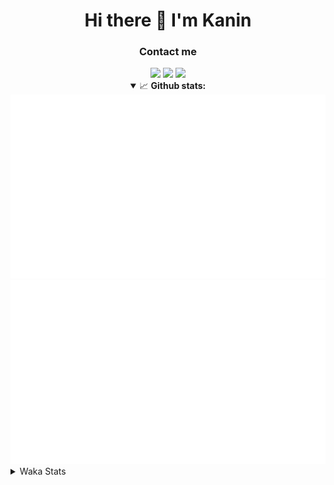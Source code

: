 <div align="center">
 <h1>Hi there 👋 I'm Kanin</h1>
 <h3>Contact me</h3>
 <a href="mailto:im@kanin.dev"><img src="https://img.shields.io/badge/gmail-%23D14836.svg?&style=for-the-badge&logo=gmail&logoColor=white"/></a>
 <a href="https://twitter.com/KaninDev"><img src="https://img.shields.io/badge/twitter-%231DA1F2.svg?&style=for-the-badge&logo=twitter&logoColor=white"/></a>
 <a href="https://www.linkedin.com/in/KaninDev"><img src="https://img.shields.io/badge/linkedin-%230077B5.svg?&style=for-the-badge&logo=linkedin&logoColor=white"/></a>
<details open>
  <summary>📈 <b>Github stats:</b></summary>
  <img src="https://github.com/Kanin/Kanin/blob/master/scripts/GitHubStats/generated/overview.svg"/>
  <img src="https://github.com/Kanin/Kanin/blob/master/scripts/GitHubStats/generated/languages.svg"/>
</details>
</div>

<details>
 <summary>Waka Stats</summary>

<!--START_SECTION:waka-->
![Code Time](http://img.shields.io/badge/Code%20Time-2%2C026%20hrs%209%20mins-blue)

![Profile Views](http://img.shields.io/badge/Profile%20Views-16-blue)

![Lines of code](https://img.shields.io/badge/From%20Hello%20World%20I%27ve%20Written-830.6%20thousand%20lines%20of%20code-blue)

**🐱 My GitHub Data** 

> 📦 101.1 kB Used in GitHub's Storage 
 > 
> 🏆 330 Contributions in the Year 2023
 > 
> 🚫 Not Opted to Hire
 > 
> 📜 20 Public Repositories 
 > 
> 🔑 10 Private Repositories 
 > 
**I'm an Early 🐤** 

```text
🌞 Morning                2093 commits        ██████░░░░░░░░░░░░░░░░░░░   25.35 % 
🌆 Daytime                2460 commits        ███████░░░░░░░░░░░░░░░░░░   29.80 % 
🌃 Evening                2473 commits        ███████░░░░░░░░░░░░░░░░░░   29.95 % 
🌙 Night                  1230 commits        ████░░░░░░░░░░░░░░░░░░░░░   14.90 % 
```
📅 **I'm Most Productive on Monday** 

```text
Monday                   1593 commits        █████░░░░░░░░░░░░░░░░░░░░   19.30 % 
Tuesday                  1080 commits        ███░░░░░░░░░░░░░░░░░░░░░░   13.08 % 
Wednesday                774 commits         ██░░░░░░░░░░░░░░░░░░░░░░░   09.38 % 
Thursday                 1245 commits        ████░░░░░░░░░░░░░░░░░░░░░   15.08 % 
Friday                   1285 commits        ████░░░░░░░░░░░░░░░░░░░░░   15.56 % 
Saturday                 791 commits         ██░░░░░░░░░░░░░░░░░░░░░░░   09.58 % 
Sunday                   1488 commits        █████░░░░░░░░░░░░░░░░░░░░   18.02 % 
```


📊 **This Week I Spent My Time On** 

```text
🕑︎ Time Zone: America/New_York

💬 Programming Languages: 
Python                   36 hrs 55 mins      ████████████████████████░   97.96 % 
YAML                     31 mins             ░░░░░░░░░░░░░░░░░░░░░░░░░   01.41 % 
virtualenv               5 mins              ░░░░░░░░░░░░░░░░░░░░░░░░░   00.23 % 
SQL                      2 mins              ░░░░░░░░░░░░░░░░░░░░░░░░░   00.12 % 
Text                     2 mins              ░░░░░░░░░░░░░░░░░░░░░░░░░   00.11 % 

🔥 Editors: 
PyCharm                  37 hrs 41 mins      █████████████████████████   100.00 % 

🐱‍💻 Projects: 
BB-CommunityBot          37 hrs 41 mins      █████████████████████████   99.97 % 
Unknown Project          0 secs              ░░░░░░░░░░░░░░░░░░░░░░░░░   00.01 % 
OhioSite                 0 secs              ░░░░░░░░░░░░░░░░░░░░░░░░░   00.01 % 
Naila.py                 0 secs              ░░░░░░░░░░░░░░░░░░░░░░░░░   00.01 % 

💻 Operating System: 
Windows                  37 hrs 41 mins      █████████████████████████   100.00 % 
```

**I Mostly Code in Python** 

```text
Python                   26 repos            ██████████████░░░░░░░░░░░   57.78 % 
Java                     7 repos             ████░░░░░░░░░░░░░░░░░░░░░   15.56 % 
JavaScript               4 repos             ██░░░░░░░░░░░░░░░░░░░░░░░   08.89 % 
Kotlin                   2 repos             █░░░░░░░░░░░░░░░░░░░░░░░░   04.44 % 
HTML                     2 repos             █░░░░░░░░░░░░░░░░░░░░░░░░   04.44 % 
```



**Timeline**

![Lines of Code chart](https://raw.githubusercontent.com/Kanin/Kanin/master/assets/bar_graph.png)


 Last Updated on 08/07/2023 02:53:44 UTC
<!--END_SECTION:waka-->
</details>
